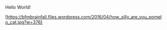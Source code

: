 Hello World!

[https://bfmbrainfall.files.wordpress.com/2016/04/how_silly_are_you_pomelo_cat.jpg?w=376]
